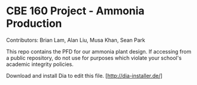 # CBE 160 Project - Ammonia Production #

Contributors: Brian Lam, Alan Liu, Musa Khan, Sean Park

This repo contains the PFD for our ammonia plant design. 
If accessing from a public repository, do not use for purposes which violate your school's academic integrity policies.

Download and install Dia to edit this file. [http://dia-installer.de/]
